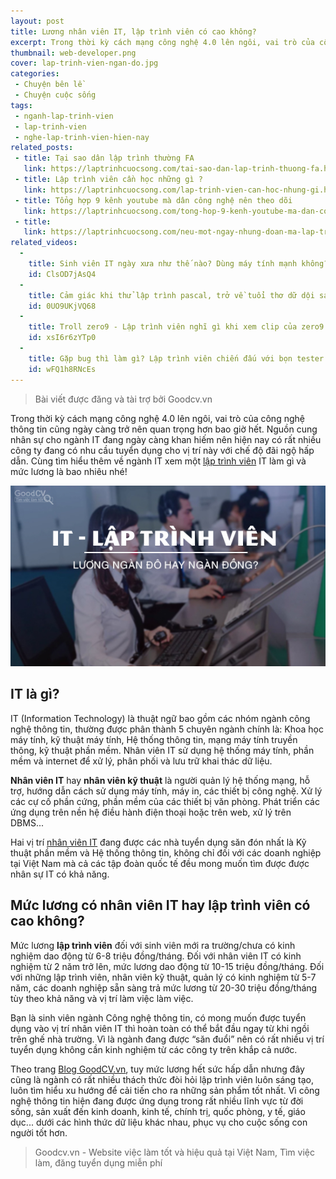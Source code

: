 ```yaml
---
layout: post
title: Lương nhân viên IT, lập trình viên có cao không?
excerpt: Trong thời kỳ cách mạng công nghệ 4.0 lên ngôi, vai trò của công nghệ thông tin cũng ngày càng trở nên quan trọng hơn bao giờ hết. Nguồn cung nhân sự cho ngành IT đang ngày càng khan hiếm nên hiện nay có rất nhiều công ty đang có nhu cầu tuyển dụng cho vị trí này với chế độ đãi ngộ hấp dẫn
thumbnail: web-developer.png
cover: lap-trinh-vien-ngan-do.jpg
categories:
 - Chuyện bên lề
 - Chuyện cuộc sống
tags:
 - nganh-lap-trinh-vien
 - lap-trinh-vien
 - nghe-lap-trinh-vien-hien-nay
related_posts:
 - title: Tại sao dân lập trình thường FA
   link: https://laptrinhcuocsong.com/tai-sao-dan-lap-trinh-thuong-fa.html
 - title: Lập trình viên cần học những gì ?
   link: https://laptrinhcuocsong.com/lap-trinh-vien-can-hoc-nhung-gi.html
 - title: Tổng hợp 9 kênh youtube mà dân công nghệ nên theo dõi
   link: https://laptrinhcuocsong.com/tong-hop-9-kenh-youtube-ma-dan-cong-nghe-nen-theo-doi.html
 - title:
   link: https://laptrinhcuocsong.com/neu-mot-ngay-nhung-doan-ma-lap-trinh-bien-mat.html
related_videos:
  -
    title: Sinh viên IT ngày xưa như thế nào? Dùng máy tính mạnh không?
    id: ClsOD7jAsQ4
  -
    title: Cảm giác khi thử lập trình pascal, trở về tuổi thơ dữ dội sau 10 năm 
    id: 0UO9UKjVQ68
  -
    title: Troll zero9 - Lập trình viên nghĩ gì khi xem clip của zero9 
    id: xsI6r6zYTp0
  -
    title: Gặp bug thì làm gì? Lập trình viên chiến đấu với bọn tester như thế nào? 
    id: wFQ1h8RNcEs
---
```


> Bài viết được đăng và tài trợ bởi Goodcv.vn

Trong thời kỳ cách mạng công nghệ 4.0 lên ngôi, vai trò của công nghệ thông tin cũng ngày càng trở nên quan trọng hơn bao giờ hết. Nguồn cung nhân sự cho ngành IT đang ngày càng khan hiếm nên hiện nay có rất nhiều công ty đang có nhu cầu tuyển dụng cho vị trí này với chế độ đãi ngộ hấp dẫn. Cùng tìm hiểu thêm về ngành IT xem một [lập trình viên](https://goodcv.vn/t%C3%ACm-vi%E1%BB%87c-l%C3%A0m-l%E1%BA%ADp+tr%C3%ACnh+vi%C3%AAn) IT làm gì và mức lương là bao nhiêu nhé!

![Lập trình viên ngàn đô](images/lap-trinh-vien-ngan-do.jpg)

## IT là gì?
IT (Information Technology) là thuật ngữ bao gồm các nhóm ngành công nghệ thông tin, thường được phân thành 5 chuyên ngành chính là: Khoa học máy tính, kỹ thuật máy tính, Hệ thống thông tin, mạng máy tính truyền thông, kỹ thuật phần mềm. Nhân viên IT sử dụng hệ thống máy tính, phần mềm và internet để xử lý, phân phối và lưu trữ khai thác dữ liệu. 

**Nhân viên IT** hay **nhân viên kỹ thuật** là người quản lý hệ thống mạng, hỗ trợ, hướng dẫn cách sử dụng máy tính, máy in, các thiết bị công nghệ. Xử lý các cự cố phần cứng, phần mềm của các thiết bị văn phòng. Phát triển các ứng dụng trên nền hệ điều hành điện thoại hoặc trên web, xử lý trên DBMS...

Hai vị trí [nhân viên IT](https://goodcv.vn/t%C3%ACm-vi%E1%BB%87c-l%C3%A0m-nh%C3%A2n+vi%C3%AAn+it) đang được các nhà tuyển dụng săn đón nhất là Kỹ thuật phần mềm và Hệ thống thông tin, không chỉ đối với các doanh nghiệp tại Việt Nam mà cả các tập đoàn quốc tế đều mong muốn tìm được được nhân sự IT có khả năng.

## Mức lương có nhân viên IT hay lập trình viên có cao không?

Mức lương **lập trình viên** đối với sinh viên mới ra trường/chưa có kinh nghiệm dao động từ 6-8 triệu đồng/tháng. Đối với nhân viên IT có kinh nghiệm từ 2 năm trở lên, mức lương dao động từ 10-15 triệu đồng/tháng. Đối với những lập trình viên, nhân viên kỹ thuật, quản lý có kinh nghiệm từ 5-7 năm, các doanh nghiệp sẵn sàng trả mức lương từ 20-30 triệu đồng/tháng tùy theo khả năng và vị trí làm việc làm việc.

Bạn là sinh viên ngành Công nghệ thông tin, có mong muốn được tuyển dụng vào vị trí nhân viên IT thì hoàn toàn có thể bắt đầu ngay từ khi ngồi trên ghế nhà trường. Vì là ngành đang được “săn đuổi” nên có rất nhiều vị trí tuyển dụng không cần kinh nghiệm từ các công ty trên khắp cả nước. 

Theo trang [Blog GoodCV.vn](https://goodcv.vn/blog), tuy mức lương hết sức hấp dẫn nhưng đây cũng là ngành có rất nhiều thách thức đòi hỏi lập trình viên luôn sáng tạo, luôn tìm hiểu xu hướng để cải tiến cho ra những sản phẩm tốt nhất. Vì công nghệ thông tin hiện đang được ứng dụng trong rất nhiều lĩnh vực từ đời sống, sản xuất đến kinh doanh, kinh tế, chính trị, quốc phòng, y tế, giáo dục... dưới các hình thức dữ liệu khác nhau, phục vụ cho cuộc sống con người tốt hơn.

> Goodcv.vn - Website việc làm tốt và hiệu quả tại Việt Nam, Tìm việc làm, đăng tuyển dụng miễn phí
